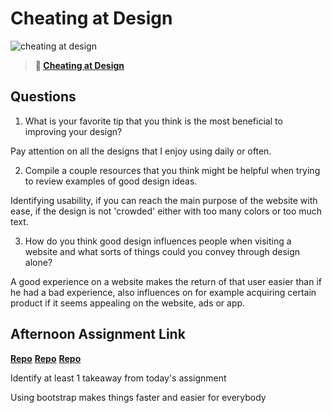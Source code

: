 # Cheating at Design

![cheating at design](https://bcw.blob.core.windows.net/public/img/courses/5247609446691139)

> **📖 [Cheating at Design](https://codeworksacademy.com/fs-student-guide/resources/wk1/04-Cheating-at-Design)**

## Questions

1. What is your favorite tip that you think is the most beneficial to improving your design?

Pay attention on all the designs that I enjoy using daily or often.

2. Compile a couple resources that you think might be helpful when trying to review examples of good design ideas.

Identifying usability, if you can reach the main purpose of the website with ease, if the design is not 'crowded' either with too many colors or too much text.

3. How do you think good design influences people when visiting a website and what sorts of things could you convey through design alone?

A good experience on a website makes the return of that user easier than if he had a bad experience, also influences on for example acquiring certain product if it seems appealing on the website, ads or app.

## Afternoon Assignment Link

**[Repo](https://github.com/JoaoLucasMelo/site-cloning-fun)**
**[Repo](https://github.com/JoaoLucasMelo/two-grid-tricks)**
**[Repo](https://github.com/JoaoLucasMelo/smile-challenge)**

Identify at least 1 takeaway from today's assignment

Using bootstrap makes things faster and easier for everybody